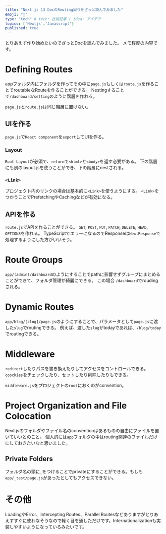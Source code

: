 ```yaml
---
title: "Next.js 13 DocのRouting周りをざっと読んでみました"
emoji: "💭"
type: "tech" # tech: 技術記事 / idea: アイデア
topics: ['Nextjs','Javascript']
published: true
---
```


とりあえず作り始めたいのでざっとDocを読んでみました。
メモ程度の内容です。

# Defining Routes

appフォルダ内にフォルダを作ってその中に`page.js`もしくは`route.js`を作ることでroutableなRouteを作ることができる。
Nestingすることで`/dashboard/setting`のように階層を作れる。

`page.js`と`route.js`は同じ階層に置けない。

## UIを作る

`page.js`で`React component`を`export`してUIを作る。

### Layout

`Root Layout`が必須で、`return`で`<html>`と`<body>`を返す必要がある。
下の階層にも別のlayout.jsを使うことができ、下の階層にnestされる。

### `<Link>`
プロジェクト内のリンクの場合は基本的に`<Link>`を使うようにする。
`<Link>`をつかうことでPrefetchingやCachingなどが有効になる。

## APIを作る

`route.js`でAPIを作ることができる。
`GET`, `POST`, `PUT`, `PATCH`, `DELETE`, `HEAD`, `OPTIONS`を作れる。
TypeScriptでエラーになるのでResponseは`NextResponse`で処理するようにした方がいいそう。

# Route Groups
`app/(admin)/dashboard`のようにすることでpathに影響せずグループにまとめることができて、フォルダ管理が綺麗にできる。
この場合 `/dashboard`でroudingされる。

# Dynamic Routes

`app/blog/[slug]/page.js`のようにすることで、パラメータとして`page.js`に渡した`slug`でroutingできる。
例えば、渡した`slug`がtodayであれば、`/blog/today`でroutingできる。

# Middleware
`redirect`したりパスを書き換えたりしてアクセスをコントロールできる。
`coockies`をチェックしたり、セットしたり削除したりもできる。

`middleware.js`をプロジェクトの`root`におくのがconvention。

# Project Organization and File Colocation

Next.jsのフォルダやファイル名のconventionはあるものの自由にファイルを置いていいとのこと。
個人的には`app`フォルダの中はrouting関連のファイルだけにしておきたいなと思いました。

## Private Folders

フォルダ名の頭に`_`をつけることでprivateにすることができる。もしも`app/_test/page.js`があったとしてもアクセスできない。

# その他
LoadingやError、Intercepting Routes、Parallel Routesなどありますがとりあえずすぐに使わなそうなので軽く目を通しただけです。Internationalizationも実装しやすいようになっているみたいです。


